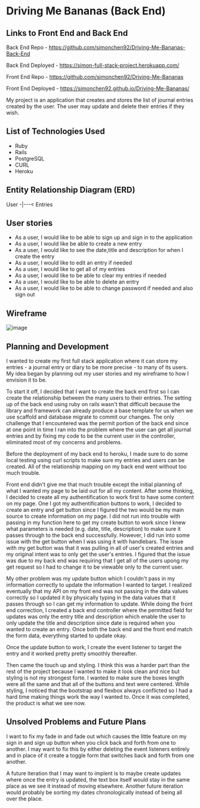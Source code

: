 # Driving Me Bananas (Back End)

## Links to Front End and Back End

Back End Repo - https://github.com/simonchen92/Driving-Me-Bananas-Back-End

Back End Deployed - https://simon-full-stack-project.herokuapp.com/

Front End Repo - https://github.com/simonchen92/Driving-Me-Bananas

Front End Deployed - https://simonchen92.github.io/Driving-Me-Bananas/

My project is an application that creates and stores the list of journal entries created by the user. The user may update and delete their entries if they wish.

## List of Technologies Used

* Ruby
* Rails
* PostgreSQL
* CURL
* Heroku


## Entity Relationship Diagram (ERD)

User -|---< Entries

## User stories

* As a user, I would like to be able to sign up and sign in to the application
* As a user, I would like be able to create a new entry
* As a user, I would like to see the date,title and description for when I create the entry
* As a user, I would like to edit an entry if needed
* As a user, I would like to get all of my entries
* As a user, I would like to be able to clear my entries if needed
* As a user, I would like to be able to delete an entry
* As a user, I would like to be able to change password if needed and also sign out

## Wireframe

![image](https://media.git.generalassemb.ly/user/18685/files/55757f80-4681-11e9-9fa3-7cf4f9fd3c22)

## Planning and Development

I wanted to create my first full stack application where it can store my entries - a journal entry or diary to be more precise - to many of its users. My idea began by planning out my user stories and my wireframe to how I envision it to be.

To start it off, I decided that I want to create the back end first so I can create the relationship between the many users to their entries. The setting up of the back end using ruby on rails wasn't that difficult because the library and framework can already produce a base template for us when we use scaffold and database migrate to commit our changes. The only challenge that I encountered was the permit portion of the back end since at one point in time I ran into the problem where the user can get all journal entries and by fixing my code to be the current user in the controller, eliminated most of my concerns and problems.

Before the deployment of my back end to heroku, I made sure to do some local testing using curl scripts to make sure my entries and users can be created. All of the relationship mapping on my back end went without too much trouble.

Front end didn't give me that much trouble except the initial planning of what I wanted my page to be laid out for all my content. After some thinking, I decided to create all my authentification to work first to have some content on my page. One I got my authentification buttons to work, I decided to create an entry and get button since I figured the two would be my main source to create information on my page. I did not run into trouble with passing in my function here to get my create button to work since I knew what parameters is needed (e.g. date, title, description) to make sure it passes through to the back end successfully. However, I did run into some issue with the get button when I was using it with handlebars. The issue with my get button was that it was pulling in all of user's created entries and my original intent was to only get the user's entries. I figured that the issue was due to my back end was requiring that I get all of the users upong my get request so I had to change it to be viewable only to the current user.

My other problem was my update button which I couldn't pass in my information correctly to update the information I wanted to target. I realized eventually that my API on my front end was not passing in the data values correctly so I updated it by physically typing in the data values that it passes through so I can get my information to update. While doing the front end correction, I created a back end controller where the permitted field for updates was only the entry title and description which enable the user to only update the title and description since date is required when you wanted to create an entry. Once both the back end and the front end match the form data, everything started to update okay.

Once the update button to work, I create the event listener to target the entry and it worked pretty pretty smoothly thereafter.

Then came the touch up and styling. I think this was a harder part than the rest of the project because I wanted to make it look clean and nice but styling is not my strongest forte. I wanted to make sure the boxes length were all the same and that all of the buttons and text were centered. While styling, I noticed that the bootstrap and flexbox always conflicted so I had a hard time making things work the way I wanted to. Once it was completed, the product is what we see now.

## Unsolved Problems and Future Plans

I want to fix my fade in and fade out which causes the little feature on my sign in and sign up button when you click back and forth from one to another. I may want to fix this by either deleting the event listeners entirely and in place of it create a toggle form that switches back and forth from one another.

A future iteration that I may want to implent is to maybe create updates where once the entry is updated, the text box itself would stay in the same place as we see it instead of moving elsewhere. Another future iteration would probably be sorting my dates chronologically instead of being all over the place.

